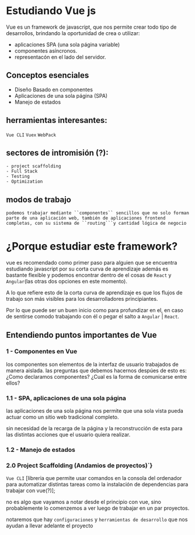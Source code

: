 # Estudiando Vue js

Vue es un framework de javascript, que nos permite crear todo tipo de desarrollos, brindando la oportunidad de crea o utilizar:
- aplicaciones SPA (una sola página variable)
- componentes asíncronos.
- representacón  en el lado del servidor.


## Conceptos esenciales
- Diseño Basado en componentes
- Aplicaciones de una sola página (SPA)
- Manejo de estados

## herramientas interesantes:
``Vue CLI``
``Vuex``
``WebPack``

## sectores de intromisión (?):
    - project scaffolding
    - Full Stack
    - Testing
    - Optimization

## modos de trabajo
    podemos trabajar mediante ``componentes`` sencillos que no solo forman parte de una aplicación web, también de aplicaciones frontend completas, con su sistema de ``routing```y cantidad lógica de negocio


# ¿Porque estudiar este framework?
vue es recomendado como primer paso para alguien que se encuentra estudiando javascript por su corta curva de aprendizaje además es bastante flexible y podemos encontrar dentro de el cosas de `React` y `Angular`(las otras dos opciones en este momento).

A lo que refiere esto de la corta curva de aprendizaje es que los flujos de trabajo son más visibles para los desarrolladores principiantes.

Por lo que puede ser un buen inicio como para profundizar en el, en caso de sentirse comodo trabajando con él o pegar el salto a `Angular` | `React`.

## Entendiendo puntos importantes de Vue

### 1 - Componentes en Vue
los componentes son elementos de la interfaz de usuario trabajados de manera aislada.
las preguntas que debemos hacernos despúes de esto es:
¿Como declaramos componentes? 
¿Cual es la forma de comunicarse entre ellos?

### 1.1 - SPA, aplicaciones de una sola página
las aplicaciones de una sola página nos permite que una sola vista pueda actuar como un sitio web tradicional completo.

sin necesidad de la recarga de la página y la reconstrucción de esta para las distintas acciones que el usuario quiera realizar.

### 1.2 - Manejo de estados


### 2.0 Project Scaffolding (Andamios de proyectos)`}
``Vue CLI``
[libreria que permite usar comandos en la consola del ordenador para automatizar distintas tareas como la instalación de dependencias para trabajar con vue(?)];

no es algo que vayamos a notar desde el principio con vue, sino probablemente lo comenzemos a ver luego de trabajar en un par proyectos.

notaremos que hay ``configuraciones`` y ``herramientas de desarrollo`` que nos ayudan a llevar adelante el proyecto
